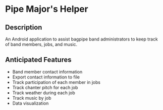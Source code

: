 # Pipe Major's Helper

## Description
An Android application to assist bagpipe band administrators to keep track of band members, jobs, and music.

## Anticipated Features
- Band member contact information
- Export contact information to file
- Track participation of each member in jobs
- Track chanter pitch for each job
- Track weather during each job
- Track music by job
- Data visualization
